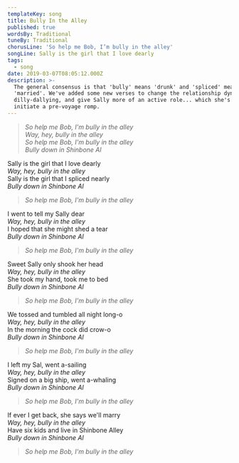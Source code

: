```yaml
---
templateKey: song
title: Bully In the Alley
published: true
wordsBy: Traditional
tuneBy: Traditional
chorusLine: 'So help me Bob, I’m bully in the alley'
songLine: Sally is the girl that I love dearly
tags:
  - song
date: 2019-03-07T08:05:12.000Z
description: >-
  The general consensus is that 'bully' means 'drunk' and 'spliced' means
  'married'. We've added some new verses to change the relationship dynamic from
  dilly-dallying, and give Sally more of an active role... which she's used to
  initiate a pre-voyage romp.
---
```

> _So help me Bob, I'm bully in the alley_\
> _Way, hey, bully in the alley_\
> _So help me Bob, I'm bully in the alley_\
> _Bully down in Shinbone Al_

Sally is the girl that I love dearly\
_Way, hey, bully in the alley_\
Sally is the girl that I spliced nearly\
_Bully down in Shinbone Al_

> _So help me Bob, I'm bully in the alley_

I went to tell my Sally dear\
_Way, hey, bully in the alley_\
I hoped that she might shed a tear\
_Bully down in Shinbone Al_

> _So help me Bob, I'm bully in the alley_

Sweet Sally only shook her head\
_Way, hey, bully in the alley_\
She took my hand, took me to bed\
_Bully down in Shinbone Al_

> _So help me Bob, I'm bully in the alley_

We tossed and tumbled all night long-o\
_Way, hey, bully in the alley_\
In the morning the cock did crow-o\
_Bully down in Shinbone Al_

> _So help me Bob, I'm bully in the alley_

I left my Sal, went a-sailing\
_Way, hey, bully in the alley_\
Signed on a big ship, went a-whaling\
_Bully down in Shinbone Al_

> _So help me Bob, I'm bully in the alley_

If ever I get back, she says we'll marry\
_Way, hey, bully in the alley_\
Have six kids and live in Shinbone Alley\
_Bully down in Shinbone Al_

> _So help me Bob, I'm bully in the alley_
